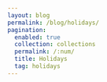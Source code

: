 ```yaml
---
layout: blog
permalink: /blog/holidays/
pagination:
  enabled: true
  collection: collections
  permalink: /:num/
  title: Holidays
  tag: holidays
---
```

